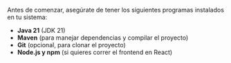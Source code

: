 Antes de comenzar, asegúrate de tener los siguientes programas instalados en tu sistema:

- **Java 21** (JDK 21)
- **Maven** (para manejar dependencias y compilar el proyecto)
- **Git** (opcional, para clonar el proyecto)
- **Node.js y npm** (si quieres correr el frontend en React)
